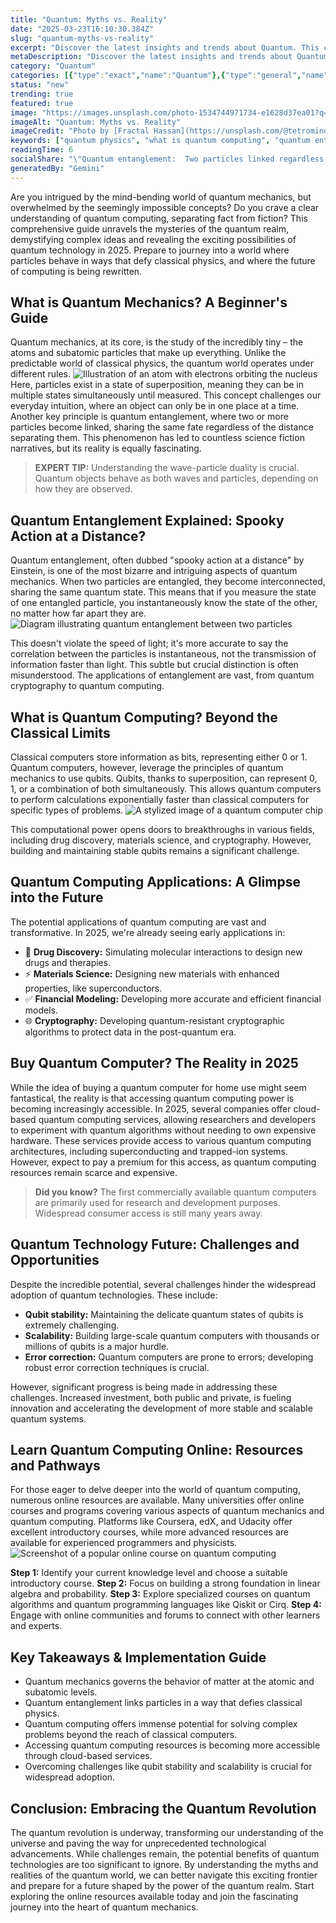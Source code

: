 ```yaml
---
title: "Quantum: Myths vs. Reality"
date: "2025-03-23T16:10:30.384Z"
slug: "quantum-myths-vs-reality"
excerpt: "Discover the latest insights and trends about Quantum. This comprehensive guide covers everything you need to know about Quantum in 2025."
metaDescription: "Discover the latest insights and trends about Quantum. This comprehensive guide covers everything you need to know about Quantum in 2025."
category: "Quantum"
categories: [{"type":"exact","name":"Quantum"},{"type":"general","name":"Physics"},{"type":"medium","name":"Computational Physics"},{"type":"specific","name":"Quantum Computing"},{"type":"niche","name":"Qubit Control"}]
status: "new"
trending: true
featured: true
image: "https://images.unsplash.com/photo-1534744971734-e1628d37ea01?q=85&w=1200&fit=max&fm=webp&auto=compress"
imageAlt: "Quantum: Myths vs. Reality"
imageCredit: "Photo by [Fractal Hassan](https://unsplash.com/@tetromino) on Unsplash"
keywords: ["quantum physics", "what is quantum computing", "quantum entanglement explained", "quantum mechanics for beginners", "buy quantum computer", "quantum computing applications", "quantum technology future", "quantum physics books", "quantum mechanics definition", "learn quantum computing online"]
readingTime: 6
socialShare: "\"Quantum entanglement:  Two particles linked regardless of distance. It's not science fiction; it's the bizarre reality shaping the future of computing.\""
generatedBy: "Gemini"
---
```




Are you intrigued by the mind-bending world of quantum mechanics, but overwhelmed by the seemingly impossible concepts?  Do you crave a clear understanding of quantum computing, separating fact from fiction? This comprehensive guide unravels the mysteries of the quantum realm, demystifying complex ideas and revealing the exciting possibilities of quantum technology in 2025.  Prepare to journey into a world where particles behave in ways that defy classical physics, and where the future of computing is being rewritten.

## What is Quantum Mechanics? A Beginner's Guide

Quantum mechanics, at its core, is the study of the incredibly tiny – the atoms and subatomic particles that make up everything. Unlike the predictable world of classical physics, the quantum world operates under different rules. ![Illustration of an atom with electrons orbiting the nucleus](https://images.unsplash.com/photo-1617839625591-e5a789593135?q=85&w=1200&fit=max&fm=webp&auto=compress)  Here, particles exist in a state of superposition, meaning they can be in multiple states simultaneously until measured. This concept challenges our everyday intuition, where an object can only be in one place at a time.  Another key principle is quantum entanglement, where two or more particles become linked, sharing the same fate regardless of the distance separating them. This phenomenon has led to countless science fiction narratives, but its reality is equally fascinating.

> **EXPERT TIP:**  Understanding the wave-particle duality is crucial.  Quantum objects behave as both waves and particles, depending on how they are observed.

## Quantum Entanglement Explained: Spooky Action at a Distance?

Quantum entanglement, often dubbed "spooky action at a distance" by Einstein, is one of the most bizarre and intriguing aspects of quantum mechanics.  When two particles are entangled, they become interconnected, sharing the same quantum state.  This means that if you measure the state of one entangled particle, you instantaneously know the state of the other, no matter how far apart they are.  ![Diagram illustrating quantum entanglement between two particles](https://images.unsplash.com/photo-1534744971734-e1628d37ea01?q=85&w=1200&fit=max&fm=webp&auto=compress)

This doesn't violate the speed of light; it's more accurate to say the correlation between the particles is instantaneous, not the transmission of information faster than light.  This subtle but crucial distinction is often misunderstood.  The applications of entanglement are vast, from quantum cryptography to quantum computing.

## What is Quantum Computing?  Beyond the Classical Limits

Classical computers store information as bits, representing either 0 or 1.  Quantum computers, however, leverage the principles of quantum mechanics to use qubits. Qubits, thanks to superposition, can represent 0, 1, or a combination of both simultaneously. This allows quantum computers to perform calculations exponentially faster than classical computers for specific types of problems. ![A stylized image of a quantum computer chip](https://images.unsplash.com/photo-1576319155264-99536e0be1ee?q=85&w=1200&fit=max&fm=webp&auto=compress)

This computational power opens doors to breakthroughs in various fields, including drug discovery, materials science, and cryptography.  However, building and maintaining stable qubits remains a significant challenge.

## Quantum Computing Applications: A Glimpse into the Future

The potential applications of quantum computing are vast and transformative.  In 2025, we're already seeing early applications in:

* 🔑 **Drug Discovery:** Simulating molecular interactions to design new drugs and therapies.
* ⚡ **Materials Science:** Designing new materials with enhanced properties, like superconductors.
* ✅ **Financial Modeling:** Developing more accurate and efficient financial models.
* 🌐 **Cryptography:** Developing quantum-resistant cryptographic algorithms to protect data in the post-quantum era.

## Buy Quantum Computer? The Reality in 2025

While the idea of buying a quantum computer for home use might seem fantastical, the reality is that accessing quantum computing power is becoming increasingly accessible.  In 2025, several companies offer cloud-based quantum computing services, allowing researchers and developers to experiment with quantum algorithms without needing to own expensive hardware.  These services provide access to various quantum computing architectures, including superconducting and trapped-ion systems.  However,  expect to pay a premium for this access, as quantum computing resources remain scarce and expensive.

> **Did you know?**  The first commercially available quantum computers are primarily used for research and development purposes.  Widespread consumer access is still many years away.

## Quantum Technology Future: Challenges and Opportunities

Despite the incredible potential, several challenges hinder the widespread adoption of quantum technologies.  These include:

* **Qubit stability:** Maintaining the delicate quantum states of qubits is extremely challenging.
* **Scalability:** Building large-scale quantum computers with thousands or millions of qubits is a major hurdle.
* **Error correction:** Quantum computers are prone to errors; developing robust error correction techniques is crucial.

However,  significant progress is being made in addressing these challenges.  Increased investment, both public and private, is fueling innovation and accelerating the development of more stable and scalable quantum systems.

## Learn Quantum Computing Online: Resources and Pathways

For those eager to delve deeper into the world of quantum computing, numerous online resources are available.  Many universities offer online courses and programs covering various aspects of quantum mechanics and quantum computing.  Platforms like Coursera, edX, and Udacity offer excellent introductory courses, while more advanced resources are available for experienced programmers and physicists.  ![Screenshot of a popular online course on quantum computing](https://images.unsplash.com/photo-1612521564730-62fc7691cd85?q=85&w=1200&fit=max&fm=webp&auto=compress)

**Step 1:** Identify your current knowledge level and choose a suitable introductory course.
**Step 2:** Focus on building a strong foundation in linear algebra and probability.
**Step 3:** Explore specialized courses on quantum algorithms and quantum programming languages like Qiskit or Cirq.
**Step 4:** Engage with online communities and forums to connect with other learners and experts.

## Key Takeaways & Implementation Guide

* Quantum mechanics governs the behavior of matter at the atomic and subatomic levels.
* Quantum entanglement links particles in a way that defies classical physics.
* Quantum computing offers immense potential for solving complex problems beyond the reach of classical computers.
* Accessing quantum computing resources is becoming more accessible through cloud-based services.
* Overcoming challenges like qubit stability and scalability is crucial for widespread adoption.

## Conclusion: Embracing the Quantum Revolution

The quantum revolution is underway, transforming our understanding of the universe and paving the way for unprecedented technological advancements.  While challenges remain, the potential benefits of quantum technologies are too significant to ignore. By understanding the myths and realities of the quantum world, we can better navigate this exciting frontier and prepare for a future shaped by the power of the quantum realm.  Start exploring the online resources available today and join the fascinating journey into the heart of quantum mechanics.

